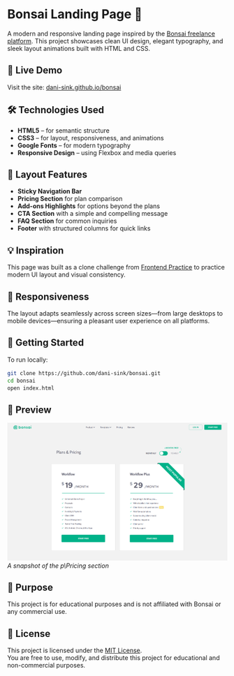 # Bonsai Landing Page 🌿

A modern and responsive landing page inspired by the [Bonsai freelance platform](https://www.hellobonsai.com/). This project showcases clean UI design, elegant typography, and sleek layout animations built with HTML and CSS.

## 🔗 Live Demo

Visit the site: [dani-sink.github.io/bonsai](https://dani-sink.github.io/bonsai/)

## 🛠️ Technologies Used

- **HTML5** – for semantic structure
- **CSS3** – for layout, responsiveness, and animations
- **Google Fonts** – for modern typography
- **Responsive Design** – using Flexbox and media queries

## 📐 Layout Features

- **Sticky Navigation Bar**
- **Pricing Section** for plan comparison
- **Add-ons Highlights** for options beyond the plans
- **CTA Section** with a simple and compelling message
- **FAQ Section** for common inquiries
- **Footer** with structured columns for quick links

## 💡 Inspiration

This page was built as a clone challenge from [Frontend Practice](https://www.frontendpractice.com/projects/bonsai) to practice modern UI layout and visual consistency.

## 📱 Responsiveness

The layout adapts seamlessly across screen sizes—from large desktops to mobile devices—ensuring a pleasant user experience on all platforms.

## 🚀 Getting Started

To run locally:

```bash
git clone https://github.com/dani-sink/bonsai.git
cd bonsai
open index.html
```

## 📸 Preview

![Bonsai Screenshot](./images/screenshot-pricing.png)  
_A snapshot of the p\Pricing section_

## 📄 Purpose

This project is for educational purposes and is not affiliated with Bonsai or any commercial use.

## 📄 License

This project is licensed under the [MIT License](https://opensource.org/licenses/MIT).  
You are free to use, modify, and distribute this project for educational and non-commercial purposes.
